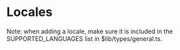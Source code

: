 # Locales

Note: when adding a locale, make sure it is included in the SUPPORTED_LANGUAGES list in $lib/types/general.ts.
